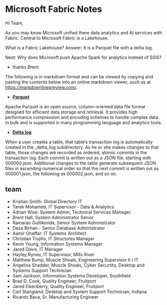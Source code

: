 # Microsoft Fabric Notes

Hi Team,

As you may know Microsoft unified there data analytics and AI services with Fabric. Central to Microsoft Fabric is a Lakehouse.

What is a Fabric Lakehouse?
Answer: It is a Parquet file with a delta log.

Next: Why does Microsoft push Apache Spark for analytics instead of SSIS?

- thanks
Brent

The following is in markdown format and can be viewed by copying and pasting the contents below into an online markdown viewer, such as at <https://markdownlivepreview.com/>.

- **[Parquet](https://parquet.apache.org/)**

Apache Parquet is an open source, column-oriented data file format designed for efficient data storage and retrieval. It provides high performance compression and encoding schemes to handle complex data in bulk and is supported in many programming language and analytics tools.

- **[Delta log](https://www.databricks.com/blog/2019/08/21/diving-into-delta-lake-unpacking-the-transaction-log.html)**

When a user creates a table, that table’s transaction log is automatically created in the _delta_log subdirectory. As he or she makes changes to that table, those changes are recorded as ordered, atomic commits in the transaction log. Each commit is written out as a JSON file, starting with 000000.json. Additional changes to the table generate subsequent JSON files in ascending numerical order so that the next commit is written out as 000001.json, the following as 000002.json, and so on.

## team

- Kristian Smith: Global Directory IT
- Tarek Mohamed, IT Supervisor - Data & Analytics
- Adrian Wise: System Admin, Technical Services Manager.
- Brent Hall, System Administrator Senior
- Ramarao Guttikonda, Senior System Administrator
- Deza Birhan - Senior Database Administrator
- Aamir Ghaffar: IT Systems Architect
- Christian Trujillo, IT Structures Manager
- Kevin Young, Information Systems Manager
- Jared Davis, IT Manager
- Hayley Rymer, IT Supervisor, Mills River
- Matthew Bump, Muscle Shoals, Engineering Supervisor II / IT
- Angelina Shadder, Muscle Shoals, Cyber Securtity, Desktop and Systems Support Technician
- Sam Jackson, Information Systems Developer, Southfield
- Brad D. Cook, Quality Engineer, Fruitport
- Jared Eikenberry, Quality Engineer, Fruitport
- Carl Stangland, Desktop and System Support Technician, Indiana
- Ricardo Baca, Sr. Manufacturing Engineer
